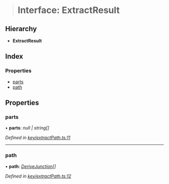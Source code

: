 > # Interface: ExtractResult

## Hierarchy

* **ExtractResult**

## Index

### Properties

* [parts](_key_extractpath_.extractresult.md#parts)
* [path](_key_extractpath_.extractresult.md#path)

## Properties

###  parts

• **parts**: *null | string[]*

*Defined in [key/extractPath.ts:11](https://github.com/polkadot-js/common/blob/c7c04bf/packages/util-crypto/src/key/extractPath.ts#L11)*

___

###  path

• **path**: *[DeriveJunction](../classes/_key_derivejunction_.derivejunction.md)[]*

*Defined in [key/extractPath.ts:12](https://github.com/polkadot-js/common/blob/c7c04bf/packages/util-crypto/src/key/extractPath.ts#L12)*